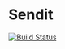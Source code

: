 # Sendit
[![Build Status](https://travis-ci.org/BenedicteBenny/Sendit.svg?branch=gh-pages)](https://travis-ci.org/BenedicteBenny/Sendit)
